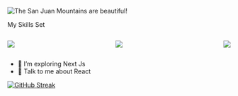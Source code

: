 ![The San Juan Mountains are beautiful!](https://i.ibb.co/r0pkxMB/banner.jpg "San Juan Mountains")


<main >
<p>My Skills Set</p>
<div style="display: flex; justify-content: space-between; align-items: center; gap: 30px;">

   <p> 
    <a href="https://skillicons.dev">
    <img src="https://skillicons.dev/icons?i=html,css,tailwind,javascript,react&perline=3" />
    </a>
  </p>
   <p>  
    <a href="https://skillicons.dev">
    <img src="https://skillicons.dev/icons?i=nodejs,express,mongodb,firebase&perline=3" />
    </a>
  </p>
   <p>  
    <a href="https://skillicons.dev">
    <img src="https://skillicons.dev/icons?i=git,vercel,netlify,canva,figma&perline=3" />
    </a>
  </p>
 

</div>

</main>

- 🌱 I’m exploring Next Js
- 💬 Talk to me about React


[![GitHub Streak](https://github-readme-streak-stats.herokuapp.com?user=sharif-77&theme=nightowl)](https://git.io/streak-stats)





